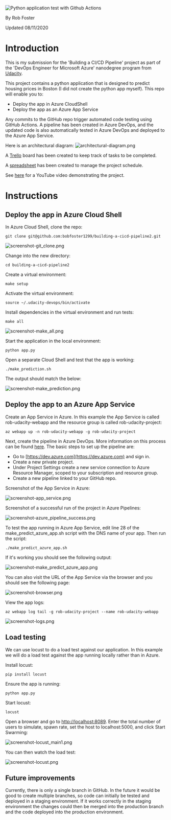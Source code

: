 ![Python application test with Github Actions](https://github.com/bobfoster1299/building-a-cicd-pipeline2/workflows/Python%20application%20test%20with%20Github%20Actions/badge.svg)

By Rob Foster

Updated 08/11/2020

# Introduction
This is my submission for the 'Building a CI/CD Pipeline' project as part of the 'DevOps Engineer for Microsoft Azure' nanodegree program from [Udacity](https://udacity.com).

This project contains a python application that is designed to predict housing prices in Boston (I did not create the python app myself). This repo will enable you to:
- Deploy the app in Azure CloudShell
- Deploy the app as an Azure App Service

Any commits to the GitHub repo trigger automated code testing using GitHub Actions. A pipeline has been created in Azure DevOps, and the updated code is also automatically tested in Azure DevOps and deployed to the Azure App Service. 

Here is an architectural diagram:
![architectural-diagram.png](architectural-diagram.png)

A [Trello](https://trello.com/b/CjgPIZxU/building-a-ci-cd-pipeline) board has been created to keep track of tasks to be completed.

A [spreadsheet](project-schedule.xlsx) has been created to manage the project schedule.

See [here](https://youtu.be/FHRAl93XgG8) for a YouTube video demonstrating the project.

# Instructions

## Deploy the app in Azure Cloud Shell
In Azure Cloud Shell, clone the repo:
```
git clone git@github.com:bobfoster1299/building-a-cicd-pipeline2.git
```
![screenshot-git_clone.png](screenshots/screenshot-git_clone.png) 

Change into the new directory:
```
cd building-a-cicd-pipeline2
```

Create a virtual environment:
```
make setup
```

Activate the virtual environment:
```
source ~/.udacity-devops/bin/activate
```

Install dependencies in the virtual environment and run tests:
```
make all
```
![screenshot-make_all.png](screenshots/screenshot-make_all.png) 

Start the application in the local environment:
```
python app.py
```

Open a separate Cloud Shell and test that the app is working:
```
./make_prediction.sh
```

The output should match the below:

![screenshot-make_prediction.png](screenshots/screenshot-make_prediction.png)





## Deploy the app to an Azure App Service

Create an App Service in Azure. In this example the App Service is called rob-udacity-webapp and the resource group is called rob-udacity-project:
```
az webapp up -n rob-udacity-webapp -g rob-udacity-project
```

Next, create the pipeline in Azure DevOps. More information on this process can be found [here](https://docs.microsoft.com/en-us/azure/devops/pipelines/ecosystems/python-webapp?view=azure-devops&WT.mc_id=udacity_learn-wwl). The basic steps to set up the pipeline are:

- Go to [https://dev.azure.com](https://dev.azure.com) and sign in.
- Create a new private project.
- Under Project Settings create a new service connection to Azure Resource Manager, scoped to your subscription and resource group.
- Create a new pipeline linked to your GitHub repo.

Screenshot of the App Service in Azure:

![screenshot-app_service.png](screenshots/screenshot-app_service.png)

Screenshot of a successful run of the project in Azure Pipelines:

![screenshot-azure_pipeline_success.png](screenshots/screenshot-azure_pipeline_success.png)

To test the app running in Azure App Service, edit line 28 of the make_predict_azure_app.sh script with the DNS name of your app. Then run the script:
```
./make_predict_azure_app.sh 
```

If it's working you should see the following output:

![screenshot-make_predict_azure_app.png](screenshots/screenshot-make_predict_azure_app.png)

You can also visit the URL of the App Service via the browser and you should see the following page:

![screenshot-browser.png](screenshots/screenshot-browser.png)

View the app logs:
```
az webapp log tail -g rob-udacity-project --name rob-udacity-webapp
```
![screenshot-logs.png](screenshots/screenshot-logs.png)

## Load testing

We can use locust to do a load test against our application. In this example we will do a load test against the app running locally rather than in Azure. 

Install locust:
```
pip install locust
```
Ensure the app is running:
```
python app.py
```

Start locust:
```
locust
```
Open a browser and go to [http://localhost:8089](http://localhost:8089). Enter the total number of users to simulate, spawn rate, set the host to localhost:5000, and click Start Swarming:

![screenshot-locust_main1.png](screenshots/screenshot-locust_main1.png)

You can then watch the load test:

![screenshot-locust.png](screenshots/screenshot-locust.png)






## Future improvements

Currently, there is only a single branch in GitHub. In the future it would be good to create multiple branches, so code can initially be tested and deployed in a staging environment. If it works correctly in the staging environment the changes could then be merged into the production branch and the code deployed into the production environment.
